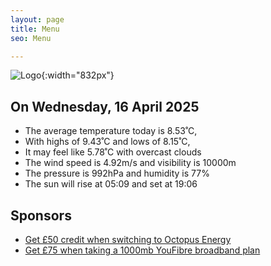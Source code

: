 ```yaml
---
layout: page
title: Menu
seo: Menu

---
```


![Logo](/images/logo.jpg){:width="832px"}

<!-- weather_marker starts -->
## On Wednesday, 16 April 2025

- The average temperature today is 8.53˚C,
- With highs of 9.43˚C and lows of 8.15˚C,
- It may feel like 5.78˚C with overcast clouds
- The wind speed is 4.92m/s and visibility is 10000m
- The pressure is 992hPa and humidity is 77%
- The sun will rise at 05:09 and set at 19:06

<!-- weather_marker ends -->

## Sponsors

- [Get £50 credit when switching to Octopus Energy](https://bit.ly/3oD1nnS)
- [Get £75 when taking a 1000mb YouFibre broadband plan](https://aklam.io/91zWhU?)



